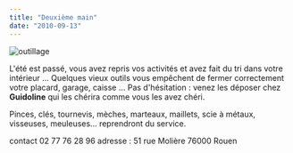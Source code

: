 ```yaml
---
title: "Deuxième main"
date: "2010-09-13"
---
```


![](http://www.guidoline.com/wp-content/uploads/2010/09/outillage.jpg "outillage")

L'été est passé, vous avez repris vos activités et avez fait du tri dans votre intérieur ... Quelques vieux outils vous empêchent de fermer correctement votre placard, garage, caisse ... Pas d'hésitation : venez les déposer chez **Guidoline** qui les chérira comme vous les avez chéri.

Pinces, clés, tournevis, mèches, marteaux, maillets, scie à métaux, visseuses, meuleuses... reprendront du service.

contact 02 77 76 28 96 adresse : 51 rue Molière 76000 Rouen
